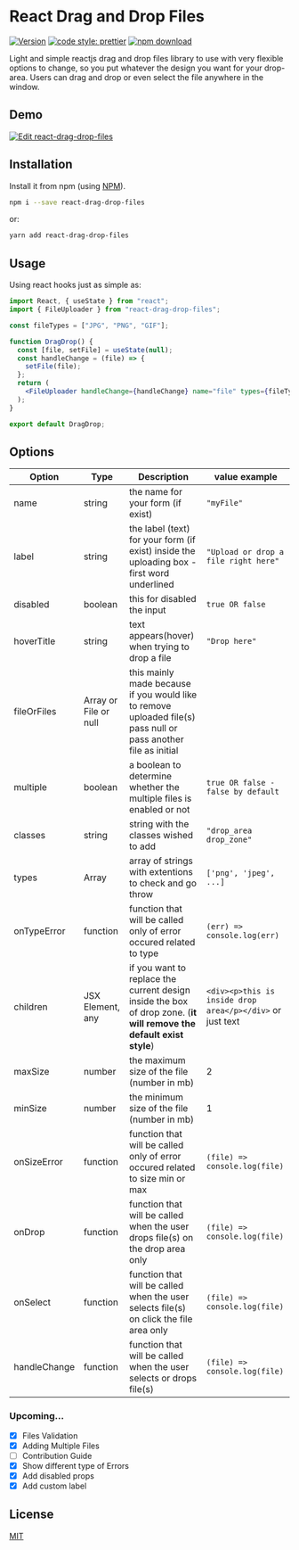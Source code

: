 # React Drag and Drop Files

[![Version](http://img.shields.io/npm/v/react-drag-drop-files.svg)](https://www.npmjs.org/package/react-drag-drop-files) [![code style: prettier](https://img.shields.io/badge/code_style-prettier-ff69b4.svg)](https://github.com/prettier/prettier) [![npm download][download-image]][download-url]

[download-image]: https://img.shields.io/npm/dm/react-drag-drop-files.svg?style=flat-square
[download-url]: https://npmjs.org/package/react-drag-drop-files

Light and simple reactjs drag and drop files library to use with very flexible options to change, so you put whatever the design you want for your drop-area. Users can drag and drop or even select the file anywhere in the window.

## Demo

[![Edit react-drag-drop-files](https://codesandbox.io/static/img/play-codesandbox.svg)](https://codesandbox.io/s/react-drag-drop-files-sghbp)

## Installation

Install it from npm (using [NPM](http://webpack.github.io/)).

```bash
npm i --save react-drag-drop-files
```

or:

```bash
yarn add react-drag-drop-files
```

## Usage

Using react hooks just as simple as:

```jsx static
import React, { useState } from "react";
import { FileUploader } from "react-drag-drop-files";

const fileTypes = ["JPG", "PNG", "GIF"];

function DragDrop() {
  const [file, setFile] = useState(null);
  const handleChange = (file) => {
    setFile(file);
  };
  return (
    <FileUploader handleChange={handleChange} name="file" types={fileTypes} />
  );
}

export default DragDrop;
```

## Options

| Option       | Type             | Description                                                                                                         | value example                                             |
| ------------ | ---------------- | ------------------------------------------------------------------------------------------------------------------- | --------------------------------------------------------- |
| name         | string           | the name for your form (if exist)                                                                                   | `"myFile"`                                                |
| label        | string           | the label (text) for your form (if exist) inside the uploading box - first word underlined                                                                                  | `"Upload or drop a file right here"`                      |
| disabled     | boolean          | this for disabled the input                                                                                         | `true OR false`                                           |
| hoverTitle   | string           | text appears(hover) when trying to drop a file                                                                      | `"Drop here"`                                             |
| fileOrFiles         | Array<File> or File or null     | this mainly made because if you would like to remove uploaded file(s) pass null or pass another file as initial        |
| multiple | boolean         | a boolean to determine whether the multiple files is enabled or not                                                    | `true OR false - false by default`                             |
| classes      | string           | string with the classes wished to add                                                                               | `"drop_area drop_zone"`                                   |
| types        | Array<strings>   | array of strings with extentions to check and go throw                                                              | `['png', 'jpeg', ...]`                                    |
| onTypeError  | function         | function that will be called only of error occured related to type                                                  | `(err) => console.log(err)`                               |
| children     | JSX Element, any | if you want to replace the current design inside the box of drop zone. (**it will remove the default exist style**) | `<div><p>this is inside drop area</p></div>` or just text |
| maxSize      | number           | the maximum size of the file (number in mb)                                                                         | 2                                                         |
| minSize      | number           | the minimum size of the file (number in mb)                                                                         | 1                                                         |
| onSizeError  | function         | function that will be called only of error occured related to size min or max                                       | `(file) => console.log(file)`                             |
| onDrop       | function         | function that will be called when the user drops file(s) on the drop area only                                        | `(file) => console.log(file)`                             |
| onSelect     | function         | function that will be called when the user selects file(s) on click the file area only                                | `(file) => console.log(file)`                             |
| handleChange | function         | function that will be called when the user selects or drops file(s)                                                    | `(file) => console.log(file)`                             |

### Upcoming...

- [x] Files Validation
- [x] Adding Multiple Files
- [ ] Contribution Guide
- [x] Show different type of Errors
- [x] Add disabled props
- [x] Add custom label

## License

[MIT](https://choosealicense.com/licenses/mit/)
